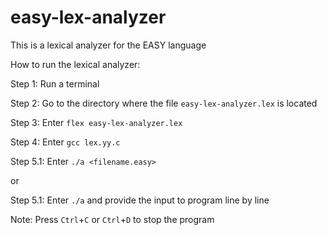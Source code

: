 # easy-lex-analyzer

This is a lexical analyzer for the EASY language

How to run the lexical analyzer: 


Step 1: Run a terminal

Step 2: Go to the directory where the file `easy-lex-analyzer.lex` is located

Step 3: Enter `flex easy-lex-analyzer.lex`

Step 4: Enter `gcc lex.yy.c`

Step 5.1: Enter `./a <filename.easy>`

or

Step 5.1: Enter `./a` and provide the input to program line by line

Note: Press `Ctrl`+`C` or `Ctrl`+`D` to stop the program
